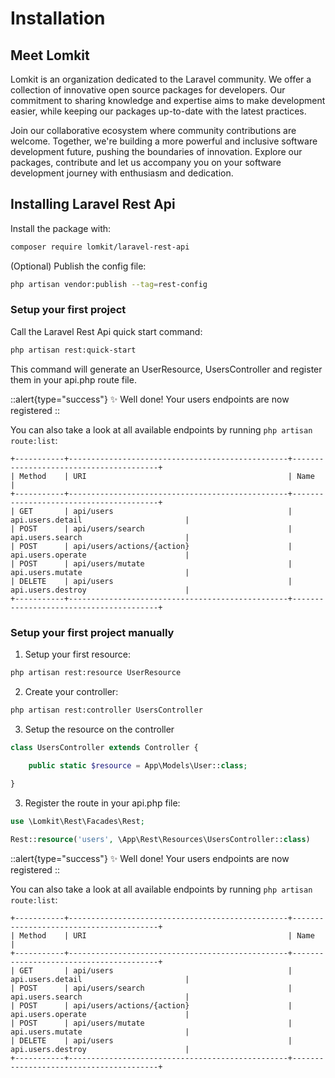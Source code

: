 # Installation

## Meet Lomkit

Lomkit is an organization dedicated to the Laravel community. We offer a collection of innovative open source packages for developers. Our commitment to sharing knowledge and expertise aims to make development easier, while keeping our packages up-to-date with the latest practices.

Join our collaborative ecosystem where community contributions are welcome. Together, we're building a more powerful and inclusive software development future, pushing the boundaries of innovation. Explore our packages, contribute and let us accompany you on your software development journey with enthusiasm and dedication.

## Installing Laravel Rest Api

Install the package with:

```bash
composer require lomkit/laravel-rest-api
```

(Optional) Publish the config file:
```bash
php artisan vendor:publish --tag=rest-config
```

### Setup your first project

Call the Laravel Rest Api quick start command:

```bash
php artisan rest:quick-start
```

This command will generate an UserResource, UsersController and register them in your api.php route file.

::alert{type="success"}
✨ Well done! Your users endpoints are now registered
::

You can also take a look at all available endpoints by running `php artisan route:list`:
```
+-----------+-------------------------------------------------+----------------------------------------+  
| Method    | URI                                             | Name                                   |  
+-----------+-------------------------------------------------+----------------------------------------+  
| GET       | api/users                                       | api.users.detail                       |  
| POST      | api/users/search                                | api.users.search                       |  
| POST      | api/users/actions/{action}                      | api.users.operate                      |  
| POST      | api/users/mutate                                | api.users.mutate                       |  
| DELETE    | api/users                                       | api.users.destroy                      |  
+-----------+-------------------------------------------------+----------------------------------------+
```

### Setup your first project manually

1. Setup your first resource:

```bash
php artisan rest:resource UserResource
```

2. Create your controller:

```bash
php artisan rest:controller UsersController
```

3. Setup the resource on the controller

```php
class UsersController extends Controller {

    public static $resource = App\Models\User::class;
    
}
```

3. Register the route in your api.php file:

```php [api.php]
use \Lomkit\Rest\Facades\Rest;

Rest::resource('users', \App\Rest\Resources\UsersController::class)
```

::alert{type="success"}
✨ Well done! Your users endpoints are now registered
::

You can also take a look at all available endpoints by running `php artisan route:list`:  
```
+-----------+-------------------------------------------------+----------------------------------------+  
| Method    | URI                                             | Name                                   |  
+-----------+-------------------------------------------------+----------------------------------------+  
| GET       | api/users                                       | api.users.detail                       |  
| POST      | api/users/search                                | api.users.search                       |  
| POST      | api/users/actions/{action}                      | api.users.operate                      |  
| POST      | api/users/mutate                                | api.users.mutate                       |  
| DELETE    | api/users                                       | api.users.destroy                      |  
+-----------+-------------------------------------------------+----------------------------------------+
```

